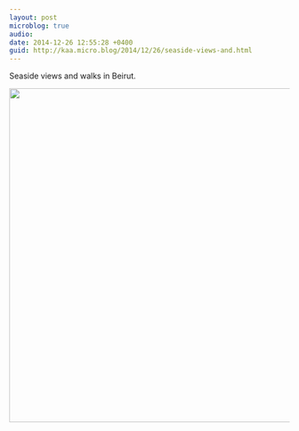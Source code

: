```yaml
---
layout: post
microblog: true
audio: 
date: 2014-12-26 12:55:28 +0400
guid: http://kaa.micro.blog/2014/12/26/seaside-views-and.html
---
```

Seaside views and walks in Beirut.

<img src="https://www.kaa.bz/uploads/2018/331d7dc7d0.jpg" width="600" height="600" />
